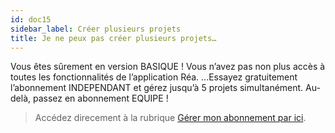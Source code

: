 ```yaml
---
id: doc15
sidebar_label: Créer plusieurs projets
title: Je ne peux pas créer plusieurs projets…
---
```



Vous êtes sûrement en version BASIQUE ! Vous n’avez pas non plus accès à toutes les fonctionnalités de l’application Réa. ...Essayez gratuitement l’abonnement INDEPENDANT et gérez jusqu’à 5 projets simultanément. Au-delà, passez en abonnement EQUIPE !

> Accédez direcement à la rubrique [Gérer mon abonnement par ici](doc7.md).
